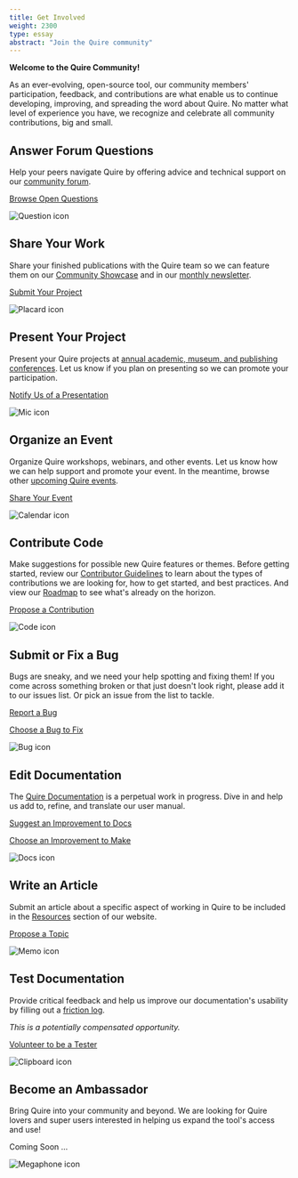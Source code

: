 ```yaml
---
title: Get Involved
weight: 2300
type: essay
abstract: "Join the Quire community"
---
```


**Welcome to the Quire Community!**

As an ever-evolving, open-source tool, our community members' participation, feedback, and contributions are what enable us to continue developing, improving, and spreading the word about Quire. No matter what level of experience you have, we recognize and celebrate all community contributions, big and small.

<div class="image-list">


## Answer Forum Questions

Help your peers navigate Quire by offering advice and technical support on our [community forum](https://github.com/thegetty/quire/discussions).

<div class="action-button">

[Browse Open Questions](https://github.com/thegetty/quire/discussions?discussions_q=is%3Aunanswered)

</div>

![Question icon](/img/illustrations/quire-icon-answerquestions-bw-300.jpg)

</div>
<div class="image-list">

## Share Your Work

Share your finished publications with the Quire team so we can feature them on our [Community Showcase](/community/community-showcase/) and in our [monthly newsletter](/community/newsletter-archive).

<div class="action-button">

[Submit Your Project](https://forms.gle/M7STUbW6L4NHAnSy5)

</div>

![Placard icon](/img/illustrations/quire-icon-sharework-bw-300.jpg)

</div>
<div class="image-list">

## Present Your Project

Present your Quire projects at [annual academic, museum, and publishing conferences](/resources/publication-opportunities/#post-publication). Let us know if you plan on presenting so we can promote your participation.

 <div class="action-button">

 [Notify Us of a Presentation](mailto:quire@getty.edu)

 </div>

 ![Mic icon](/img/illustrations/quire-icon-present-bw-300.jpg)

 </div>
 <div class="image-list">

## Organize an Event

Organize Quire workshops, webinars, and other events. Let us know how we can help support and promote your event. In the meantime, browse other [upcoming Quire events](/community/news-events/).

<div class="action-button">

[Share Your Event](mailto:quire@getty.edu)

</div>

![Calendar icon](/img/illustrations/quire-icon-event-bw-300.jpg)

</div>
<div class="image-list">

## Contribute Code

Make suggestions for possible new Quire features or themes. Before getting started, review our [Contributor Guidelines](https://github.com/thegetty/quire/blob/master/CONTRIBUTING.md) to learn about the types of contributions we are looking for, how to get started, and best practices. And view our [Roadmap](/about/roadmap/) to see what's already on the horizon.

<div class="action-button">

[Propose a Contribution](https://github.com/thegetty/quire/issues/new?assignees=erin-cecele%2Cgeealbers&labels=feature&template=suggestion_box.yaml)

</div>

![Code icon](/img/illustrations/quire-icon-contributecode-bw-300.jpg)

</div>
<div class="image-list">

## Submit or Fix a Bug

Bugs are sneaky, and we need your help spotting and fixing them! If you come across something broken or that just doesn't look right, please add it to our issues list. Or pick an issue from the list to tackle.

<div class="action-button">

[Report a Bug](https://github.com/thegetty/quire/issues/new?assignees=erin-cecele%2Cgeealbers&labels=bug&template=bug_report.yaml)

[Choose a Bug to Fix](https://github.com/thegetty/quire/issues/)

</div>

![Bug icon](/img/illustrations/quire-icon-bug-bw-300.jpg)

</div>
<div class="image-list">

## Edit Documentation

The [Quire Documentation](/docs-v1/) is a perpetual work in progress. Dive in and help us add to, refine, and translate our user manual.

<div class="action-button">

[Suggest an Improvement to Docs](https://github.com/thegetty/quire-docs/issues/new?assignees=erin-cecele%2Cgeealbers&labels=feature&template=issue.yaml)

[Choose an Improvement to Make](https://github.com/thegetty/quire-docs/issues/)

</div>

![Docs icon](/img/illustrations/quire-icon-editdocumentation-bw-300.jpg)

</div>
<div class="image-list">

## Write an Article

Submit an article about a specific aspect of working in Quire to be included in the [Resources](/resources/articles-videos/) section of our website.

<div class="action-button">

[Propose a Topic](https://github.com/thegetty/quire-docs/issues/new?assignees=erin-cecele%2Cgeealbers&labels=feature&template=issue.yaml)

</div>

![Memo icon](/img/illustrations/quire-icon-writearticle-bw-300.jpg)

</div>
<div class="image-list">

## Test Documentation

Provide critical feedback and help us improve our documentation's usability by filling out a [friction log](https://www.trychameleon.com/blog/friction-logs).

*This is a potentially compensated opportunity.*
<div class="action-button">

[Volunteer to be a Tester](mailto:quire@getty.edu)

</div>

![Clipboard icon](/img/illustrations/quire-icon-testdocumentation-bw-300.jpg)

</div>
<div class="image-list">

## Become an Ambassador

Bring Quire into your community and beyond. We are looking for Quire lovers and super users interested in helping us expand the tool's access and use!
<div class="action-button coming-soon">

Coming Soon ...

</div>

![Megaphone icon](/img/illustrations/quire-icon-ambassador-bw-300.jpg)

</div>

<br/>
